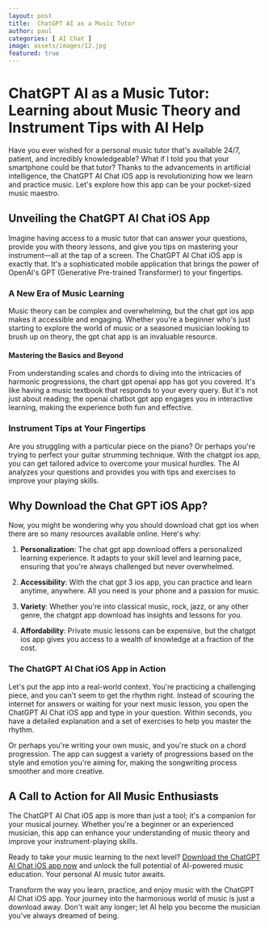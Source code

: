 ```yaml
---
layout: post
title:  ChatGPT AI as a Music Tutor
author: paul
categories: [ AI Chat ]
image: assets/images/12.jpg
featured: true
---
```


# ChatGPT AI as a Music Tutor: Learning about Music Theory and Instrument Tips with AI Help

Have you ever wished for a personal music tutor that's available 24/7, patient, and incredibly knowledgeable? What if I told you that your smartphone could be that tutor? Thanks to the advancements in artificial intelligence, the ChatGPT AI Chat iOS app is revolutionizing how we learn and practice music. Let's explore how this app can be your pocket-sized music maestro.

## Unveiling the ChatGPT AI Chat iOS App

Imagine having access to a music tutor that can answer your questions, provide you with theory lessons, and give you tips on mastering your instrument—all at the tap of a screen. The ChatGPT AI Chat iOS app is exactly that. It's a sophisticated mobile application that brings the power of OpenAI's GPT (Generative Pre-trained Transformer) to your fingertips.

### A New Era of Music Learning

Music theory can be complex and overwhelming, but the chat gpt ios app makes it accessible and engaging. Whether you're a beginner who's just starting to explore the world of music or a seasoned musician looking to brush up on theory, the gpt chat app is an invaluable resource.

#### Mastering the Basics and Beyond

From understanding scales and chords to diving into the intricacies of harmonic progressions, the chart gpt openai app has got you covered. It's like having a music textbook that responds to your every query. But it's not just about reading; the openai chatbot gpt app engages you in interactive learning, making the experience both fun and effective.

### Instrument Tips at Your Fingertips

Are you struggling with a particular piece on the piano? Or perhaps you're trying to perfect your guitar strumming technique. With the chatgpt ios app, you can get tailored advice to overcome your musical hurdles. The AI analyzes your questions and provides you with tips and exercises to improve your playing skills.

## Why Download the Chat GPT iOS App?

Now, you might be wondering why you should download chat gpt ios when there are so many resources available online. Here's why:

1. **Personalization**: The chat gpt app download offers a personalized learning experience. It adapts to your skill level and learning pace, ensuring that you're always challenged but never overwhelmed.
   
2. **Accessibility**: With the chat gpt 3 ios app, you can practice and learn anytime, anywhere. All you need is your phone and a passion for music.
   
3. **Variety**: Whether you're into classical music, rock, jazz, or any other genre, the chatgpt app download has insights and lessons for you.

4. **Affordability**: Private music lessons can be expensive, but the chatgpt ios app gives you access to a wealth of knowledge at a fraction of the cost.

### The ChatGPT AI Chat iOS App in Action

Let's put the app into a real-world context. You're practicing a challenging piece, and you can't seem to get the rhythm right. Instead of scouring the internet for answers or waiting for your next music lesson, you open the ChatGPT AI Chat iOS app and type in your question. Within seconds, you have a detailed explanation and a set of exercises to help you master the rhythm.

Or perhaps you're writing your own music, and you're stuck on a chord progression. The app can suggest a variety of progressions based on the style and emotion you're aiming for, making the songwriting process smoother and more creative.

## A Call to Action for All Music Enthusiasts

The ChatGPT AI Chat iOS app is more than just a tool; it's a companion for your musical journey. Whether you're a beginner or an experienced musician, this app can enhance your understanding of music theory and improve your instrument-playing skills.

Ready to take your music learning to the next level? [Download the ChatGPT AI Chat iOS app now](https://apps.apple.com/us/app/ai-ask-chat-with-ai-bots/id6472484891) and unlock the full potential of AI-powered music education. Your personal AI music tutor awaits.

Transform the way you learn, practice, and enjoy music with the ChatGPT AI Chat iOS app. Your journey into the harmonious world of music is just a download away. Don't wait any longer; let AI help you become the musician you've always dreamed of being.